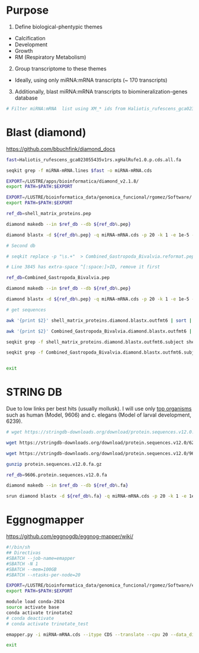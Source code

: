 # Purpose
1) Define biological-phentypic  themes

+ Calcification
+ Development
+ Growth
+ RM (Respiratory Metabolism)

2) Group transcriptome to these themes
+ Ideally, using only miRNA:mRNA transcripts (~ 170 transcripts)

3) Additionally, blast miRNA:mRNA transcripts to biomineralization-genes database

```R
# Filter miRNA:mRNA  list using XM_* ids from Haliotis_rufescens_gca023055435v1rs.xgHalRufe1.0.p.cds.all.fa

```
# Blast (diamond)
https://github.com/bbuchfink/diamond_docs

```BASH
fast=Haliotis_rufescens_gca023055435v1rs.xgHalRufe1.0.p.cds.all.fa

seqkit grep -f miRNA-mRNA.lines $fast -o miRNA-mRNA.cds

EXPORT=/LUSTRE/apps/bioinformatica/diamond_v2.1.8/
export PATH=$PATH:$EXPORT

EXPORT=/LUSTRE/bioinformatica_data/genomica_funcional/rgomez/Software/
export PATH=$PATH:$EXPORT

ref_db=shell_matrix_proteins.pep

diamond makedb --in $ref_db --db ${ref_db%.pep}

diamond blastx -d ${ref_db%.pep} -q miRNA-mRNA.cds -p 20 -k 1 -e 1e-5 -o ${ref_db%.pep}.diamond.blastx.outfmt6 --outfmt 6

# Second db

# seqkit replace -p "\s.+"  > Combined_Gastropoda_Bivalvia.reformat.pep

# Line 3845 has extra-space ^[:space:]>ID, remove it first

ref_db=Combined_Gastropoda_Bivalvia.pep

diamond makedb --in $ref_db --db ${ref_db%.pep}

diamond blastx -d ${ref_db%.pep} -q miRNA-mRNA.cds -p 20 -k 1 -e 1e-5 -o ${ref_db%.pep}.diamond.blastx.outfmt6 --outfmt 6

# get sequences

awk '{print $2}' shell_matrix_proteins.diamond.blastx.outfmt6 | sort | uniq > shell_matrix_proteins.diamond.blastx.outfmt6.subject

awk '{print $2}' Combined_Gastropoda_Bivalvia.diamond.blastx.outfmt6 | sort | uniq > Combined_Gastropoda_Bivalvia.diamond.blastx.outfmt6.subject

seqkit grep -f shell_matrix_proteins.diamond.blastx.outfmt6.subject shell_matrix_proteins.pep

seqkit grep -f Combined_Gastropoda_Bivalvia.diamond.blastx.outfmt6.subject Combined_Gastropoda_Bivalvia.pep


exit

```

# STRING DB
Due to low links per best hits (usually mollusk). I will use only [top organisms](https://string-db.org/cgi/about?footer_active_subpage=statistics) such as human (Model, 9606) and c. elegans (Model of larval development, 6239).


```BASH
# wget https://stringdb-downloads.org/download/protein.sequences.v12.0.fa.gz

wget https://stringdb-downloads.org/download/protein.sequences.v12.0/6239.protein.sequences.v12.0.fa.gz .

wget https://stringdb-downloads.org/download/protein.sequences.v12.0/9606.protein.sequences.v12.0.fa.gz

gunzip protein.sequences.v12.0.fa.gz

ref_db=9606.protein.sequences.v12.0.fa

diamond makedb --in $ref_db --db ${ref_db%.fa}

srun diamond blastx -d ${ref_db%.fa} -q miRNA-mRNA.cds -p 20 -k 1 -e 1e-5 -o ${ref_db%.fa}.diamond.blastx.outfmt6 --outfmt 6 &

```

# Eggnogmapper

https://github.com/eggnogdb/eggnog-mapper/wiki/

```BASH
#!/bin/sh
## Directivas
#SBATCH --job-name=emapper
#SBATCH -N 1
#SBATCH --mem=100GB
#SBATCH --ntasks-per-node=20

EXPORT=/LUSTRE/bioinformatica_data/genomica_funcional/rgomez/Software/eggnog-mapper-master
export PATH=$PATH:$EXPORT

module load conda-2024
source activate base
conda activate trinotate2
# conda deactivate
# conda activate trinotate_test

emapper.py -i miRNA-mRNA.cds --itype CDS --translate --cpu 20 --data_dir /LUSTRE/bioinformatica_data/genomica_funcional/rgomez/Trinotate/TRINOTATE_DB//EGGNOG_DATA_DIR -o eggnog_mapper --override

exit


```


